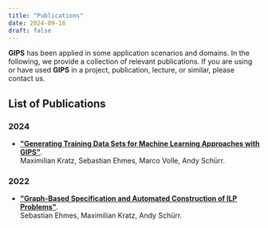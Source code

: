 ```yaml
---
title: "Publications"
date: 2024-09-18
draft: false
---
```


**GIPS** has been applied in some application scenarios and domains.
In the following, we provide a collection of relevant publications.
If you are using or have used **GIPS** in a project, publication, lecture, or similar, please contact us.

## List of Publications

### 2024
<!--https://doi.org/10.1007/978-3-031-71874-8_9-->
<!--https://link.springer.com/chapter/10.1007/978-3-031-71874-8_9-->
<!--https://www.springerprofessional.de/en/generating-training-data-sets-for-machine-learning-approaches-wi/50002264-->
- [**"Generating Training Data Sets for Machine Learning Approaches with GIPS"**](https://doi.org/10.1007/978-3-031-71874-8).\
Maximilian Kratz, Sebastian Ehmes, Marco Volle, Andy Schürr.

### 2022
- [**"Graph-Based Specification and Automated Construction of ILP Problems"**](https://arxiv.org/abs/2212.11629v2).\
Sebastian Ehmes, Maximilian Kratz, Andy Schürr.
